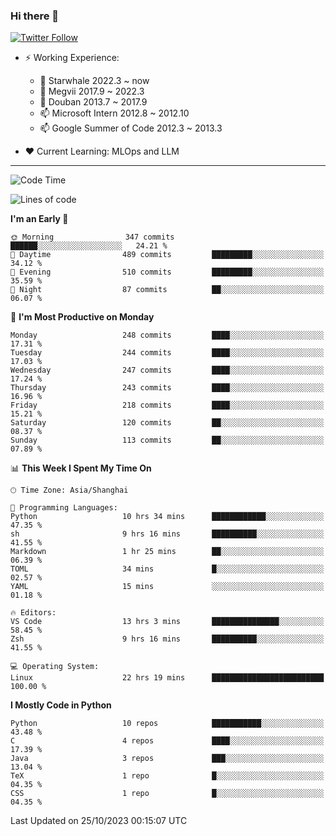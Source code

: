 ### Hi there 👋

[![Twitter Follow](https://img.shields.io/twitter/follow/tianweidut?style=social)](https://twitter.com/tianweidut)

- ⚡ Working Experience:
  - 🔭 Starwhale 2022.3 ~ now
  - 🌱 Megvii 2017.9 ~ 2022.3
  - 🌱 Douban 2013.7 ~ 2017.9
  - 📫 Microsoft Intern 2012.8 ~ 2012.10
  - 📫 Google Summer of Code 2012.3 ~ 2013.3

- ❤️ Current Learning: MLOps and LLM

---
<!--START_SECTION:waka-->
![Code Time](http://img.shields.io/badge/Code%20Time-4%2C609%20hrs%2039%20mins-blue)

![Lines of code](https://img.shields.io/badge/From%20Hello%20World%20I%27ve%20Written-1.2%20million%20lines%20of%20code-blue)

**I'm an Early 🐤** 

```text
🌞 Morning                347 commits         ██████░░░░░░░░░░░░░░░░░░░   24.21 % 
🌆 Daytime                489 commits         █████████░░░░░░░░░░░░░░░░   34.12 % 
🌃 Evening                510 commits         █████████░░░░░░░░░░░░░░░░   35.59 % 
🌙 Night                  87 commits          ██░░░░░░░░░░░░░░░░░░░░░░░   06.07 % 
```
📅 **I'm Most Productive on Monday** 

```text
Monday                   248 commits         ████░░░░░░░░░░░░░░░░░░░░░   17.31 % 
Tuesday                  244 commits         ████░░░░░░░░░░░░░░░░░░░░░   17.03 % 
Wednesday                247 commits         ████░░░░░░░░░░░░░░░░░░░░░   17.24 % 
Thursday                 243 commits         ████░░░░░░░░░░░░░░░░░░░░░   16.96 % 
Friday                   218 commits         ████░░░░░░░░░░░░░░░░░░░░░   15.21 % 
Saturday                 120 commits         ██░░░░░░░░░░░░░░░░░░░░░░░   08.37 % 
Sunday                   113 commits         ██░░░░░░░░░░░░░░░░░░░░░░░   07.89 % 
```


📊 **This Week I Spent My Time On** 

```text
🕑︎ Time Zone: Asia/Shanghai

💬 Programming Languages: 
Python                   10 hrs 34 mins      ████████████░░░░░░░░░░░░░   47.35 % 
sh                       9 hrs 16 mins       ██████████░░░░░░░░░░░░░░░   41.55 % 
Markdown                 1 hr 25 mins        ██░░░░░░░░░░░░░░░░░░░░░░░   06.39 % 
TOML                     34 mins             █░░░░░░░░░░░░░░░░░░░░░░░░   02.57 % 
YAML                     15 mins             ░░░░░░░░░░░░░░░░░░░░░░░░░   01.18 % 

🔥 Editors: 
VS Code                  13 hrs 3 mins       ███████████████░░░░░░░░░░   58.45 % 
Zsh                      9 hrs 16 mins       ██████████░░░░░░░░░░░░░░░   41.55 % 

💻 Operating System: 
Linux                    22 hrs 19 mins      █████████████████████████   100.00 % 
```

**I Mostly Code in Python** 

```text
Python                   10 repos            ███████████░░░░░░░░░░░░░░   43.48 % 
C                        4 repos             ████░░░░░░░░░░░░░░░░░░░░░   17.39 % 
Java                     3 repos             ███░░░░░░░░░░░░░░░░░░░░░░   13.04 % 
TeX                      1 repo              █░░░░░░░░░░░░░░░░░░░░░░░░   04.35 % 
CSS                      1 repo              █░░░░░░░░░░░░░░░░░░░░░░░░   04.35 % 
```




 Last Updated on 25/10/2023 00:15:07 UTC
<!--END_SECTION:waka-->
